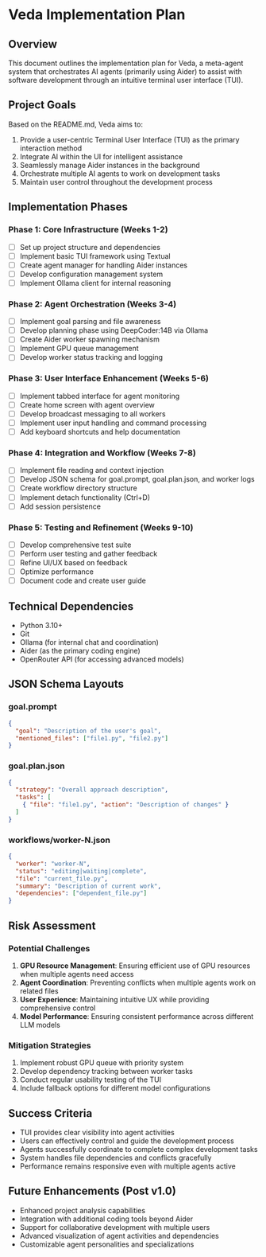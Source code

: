 # Veda Implementation Plan

## Overview
This document outlines the implementation plan for Veda, a meta-agent system that orchestrates AI agents (primarily using Aider) to assist with software development through an intuitive terminal user interface (TUI).

## Project Goals
Based on the README.md, Veda aims to:
1. Provide a user-centric Terminal User Interface (TUI) as the primary interaction method
2. Integrate AI within the UI for intelligent assistance
3. Seamlessly manage Aider instances in the background
4. Orchestrate multiple AI agents to work on development tasks
5. Maintain user control throughout the development process

## Implementation Phases

### Phase 1: Core Infrastructure (Weeks 1-2)
- [ ] Set up project structure and dependencies
- [ ] Implement basic TUI framework using Textual
- [ ] Create agent manager for handling Aider instances
- [ ] Develop configuration management system
- [ ] Implement Ollama client for internal reasoning

### Phase 2: Agent Orchestration (Weeks 3-4)
- [ ] Implement goal parsing and file awareness
- [ ] Develop planning phase using DeepCoder:14B via Ollama
- [ ] Create Aider worker spawning mechanism
- [ ] Implement GPU queue management
- [ ] Develop worker status tracking and logging

### Phase 3: User Interface Enhancement (Weeks 5-6)
- [ ] Implement tabbed interface for agent monitoring
- [ ] Create home screen with agent overview
- [ ] Develop broadcast messaging to all workers
- [ ] Implement user input handling and command processing
- [ ] Add keyboard shortcuts and help documentation

### Phase 4: Integration and Workflow (Weeks 7-8)
- [ ] Implement file reading and context injection
- [ ] Develop JSON schema for goal.prompt, goal.plan.json, and worker logs
- [ ] Create workflow directory structure
- [ ] Implement detach functionality (Ctrl+D)
- [ ] Add session persistence

### Phase 5: Testing and Refinement (Weeks 9-10)
- [ ] Develop comprehensive test suite
- [ ] Perform user testing and gather feedback
- [ ] Refine UI/UX based on feedback
- [ ] Optimize performance
- [ ] Document code and create user guide

## Technical Dependencies
- Python 3.10+
- Git
- Ollama (for internal chat and coordination)
- Aider (as the primary coding engine)
- OpenRouter API (for accessing advanced models)

## JSON Schema Layouts

### goal.prompt
```json
{
  "goal": "Description of the user's goal",
  "mentioned_files": ["file1.py", "file2.py"]
}
```

### goal.plan.json
```json
{
  "strategy": "Overall approach description",
  "tasks": [
    { "file": "file1.py", "action": "Description of changes" }
  ]
}
```

### workflows/worker-N.json
```json
{
  "worker": "worker-N",
  "status": "editing|waiting|complete",
  "file": "current_file.py",
  "summary": "Description of current work",
  "dependencies": ["dependent_file.py"]
}
```

## Risk Assessment

### Potential Challenges
1. **GPU Resource Management**: Ensuring efficient use of GPU resources when multiple agents need access
2. **Agent Coordination**: Preventing conflicts when multiple agents work on related files
3. **User Experience**: Maintaining intuitive UX while providing comprehensive control
4. **Model Performance**: Ensuring consistent performance across different LLM models

### Mitigation Strategies
1. Implement robust GPU queue with priority system
2. Develop dependency tracking between worker tasks
3. Conduct regular usability testing of the TUI
4. Include fallback options for different model configurations

## Success Criteria
- TUI provides clear visibility into agent activities
- Users can effectively control and guide the development process
- Agents successfully coordinate to complete complex development tasks
- System handles file dependencies and conflicts gracefully
- Performance remains responsive even with multiple agents active

## Future Enhancements (Post v1.0)
- Enhanced project analysis capabilities
- Integration with additional coding tools beyond Aider
- Support for collaborative development with multiple users
- Advanced visualization of agent activities and dependencies
- Customizable agent personalities and specializations
